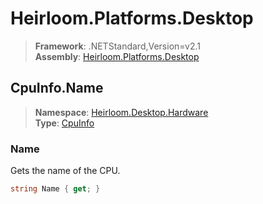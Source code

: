 # Heirloom.Platforms.Desktop

> **Framework**: .NETStandard,Version=v2.1  
> **Assembly**: [Heirloom.Platforms.Desktop][0]  

## CpuInfo.Name

> **Namespace**: [Heirloom.Desktop.Hardware][0]  
> **Type**: [CpuInfo][1]  

### Name

Gets the name of the CPU.

```cs
string Name { get; }
```

[0]: ../Heirloom.Platforms.Desktop.md
[1]: Heirloom.Desktop.Hardware.CpuInfo.md
